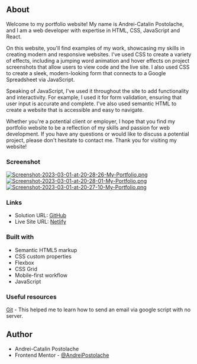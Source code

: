 ## About



Welcome to my portfolio website! My name is Andrei-Catalin Postolache, and I am a web developer with expertise in HTML, CSS, JavaScript and React.

On this website, you'll find examples of my work, showcasing my skills in creating modern and responsive websites. I've used CSS to create a variety of effects, including a jumping word animation and hover effects on project screenshots that allow users to view code and the live site. I also used CSS to create a sleek, modern-looking form that connects to a Google Spreadsheet via JavaScript.

Speaking of JavaScript, I've used it throughout the site to add functionality and interactivity. For example, I used it for form validation, ensuring that user input is accurate and complete. I've also used semantic HTML to create a website that is accessible and easy to navigate.

Whether you're a potential client or employer, I hope that you find my portfolio website to be a reflection of my skills and passion for web development. If you have any questions or would like to discuss a potential project, please don't hesitate to contact me. Thank you for visiting my website!


### Screenshot

[![Screenshot-2023-03-01-at-20-28-26-My-Portfolio.png](https://i.postimg.cc/V6wWHwrR/Screenshot-2023-03-01-at-20-28-26-My-Portfolio.png)](https://postimg.cc/JyTXG9QD)
[![Screenshot-2023-03-01-at-20-28-01-My-Portfolio.png](https://i.postimg.cc/KcJDQdZP/Screenshot-2023-03-01-at-20-28-01-My-Portfolio.png)](https://postimg.cc/YjLFCDL0)
[![Screenshot-2023-03-01-at-20-27-10-My-Portfolio.png](https://i.postimg.cc/Z5yPbn6H/Screenshot-2023-03-01-at-20-27-10-My-Portfolio.png)](https://postimg.cc/RW4JGMsJ)


### Links

- Solution URL: [GitHub](https://github.com/AndreiPostolache/Portofolio-Website)
- Live Site URL: [Netlify](https://super-sunflower-1d0bc5.netlify.app/)

### Built with

- Semantic HTML5 markup
- CSS custom properties
- Flexbox
- CSS Grid
- Mobile-first workflow
- JavaScript


### Useful resources

 [Git](https://github.com/dwyl/learn-to-send-email-via-google-script-html-no-server) - This helped me to learn how to send an email via google script with no server.


## Author

- Andrei-Catalin Postolache
- Frontend Mentor - [@AndreiPostolache](https://www.frontendmentor.io/profile/AndreiPostolache)
